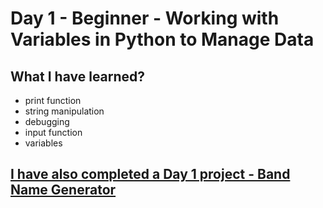 # Day 1 - Beginner - Working with Variables in Python to Manage Data

## What I have learned?

- print function
- string manipulation
- debugging
- input function
- variables

## [I have also completed a Day 1 project - Band Name Generator](https://replit.com/@Jan-Dyndor/BandNameGenerator)
